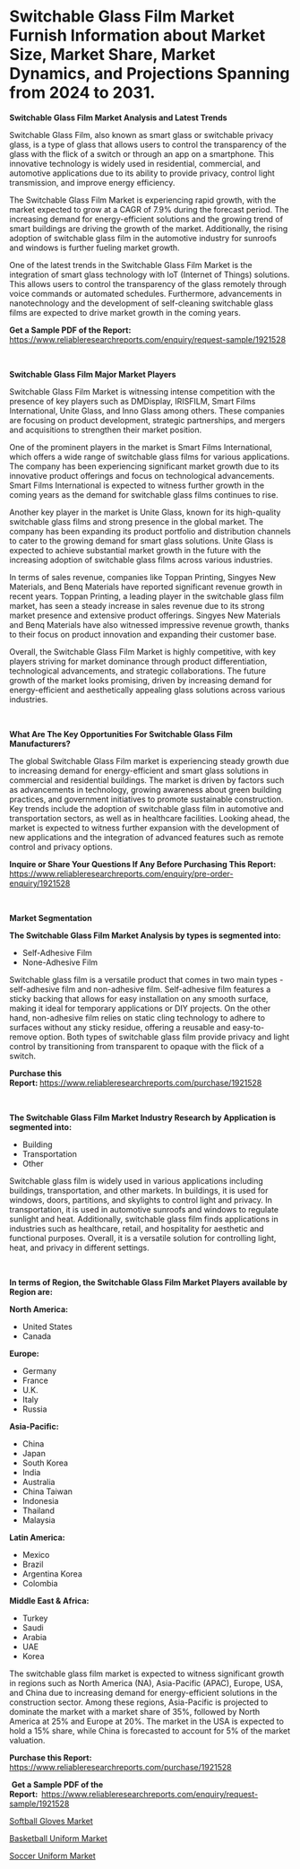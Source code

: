 <p><h1>Switchable Glass Film Market Furnish Information about Market Size, Market Share, Market Dynamics, and Projections Spanning from 2024 to 2031.</h1></p><p><strong>Switchable Glass Film Market Analysis and Latest Trends</strong></p>
<p><p>Switchable Glass Film, also known as smart glass or switchable privacy glass, is a type of glass that allows users to control the transparency of the glass with the flick of a switch or through an app on a smartphone. This innovative technology is widely used in residential, commercial, and automotive applications due to its ability to provide privacy, control light transmission, and improve energy efficiency.</p><p>The Switchable Glass Film Market is experiencing rapid growth, with the market expected to grow at a CAGR of 7.9% during the forecast period. The increasing demand for energy-efficient solutions and the growing trend of smart buildings are driving the growth of the market. Additionally, the rising adoption of switchable glass film in the automotive industry for sunroofs and windows is further fueling market growth.</p><p>One of the latest trends in the Switchable Glass Film Market is the integration of smart glass technology with IoT (Internet of Things) solutions. This allows users to control the transparency of the glass remotely through voice commands or automated schedules. Furthermore, advancements in nanotechnology and the development of self-cleaning switchable glass films are expected to drive market growth in the coming years.</p></p>
<p><strong>Get a Sample PDF of the Report:&nbsp;</strong> <a href="https://www.reliableresearchreports.com/enquiry/request-sample/1921528">https://www.reliableresearchreports.com/enquiry/request-sample/1921528</a></p>
<p>&nbsp;</p>
<p><strong>Switchable Glass Film Major Market Players</strong></p>
<p><p>Switchable Glass Film Market is witnessing intense competition with the presence of key players such as DMDisplay, IRISFILM, Smart Films International, Unite Glass, and Inno Glass among others. These companies are focusing on product development, strategic partnerships, and mergers and acquisitions to strengthen their market position.</p><p>One of the prominent players in the market is Smart Films International, which offers a wide range of switchable glass films for various applications. The company has been experiencing significant market growth due to its innovative product offerings and focus on technological advancements. Smart Films International is expected to witness further growth in the coming years as the demand for switchable glass films continues to rise.</p><p>Another key player in the market is Unite Glass, known for its high-quality switchable glass films and strong presence in the global market. The company has been expanding its product portfolio and distribution channels to cater to the growing demand for smart glass solutions. Unite Glass is expected to achieve substantial market growth in the future with the increasing adoption of switchable glass films across various industries.</p><p>In terms of sales revenue, companies like Toppan Printing, Singyes New Materials, and Benq Materials have reported significant revenue growth in recent years. Toppan Printing, a leading player in the switchable glass film market, has seen a steady increase in sales revenue due to its strong market presence and extensive product offerings. Singyes New Materials and Benq Materials have also witnessed impressive revenue growth, thanks to their focus on product innovation and expanding their customer base.</p><p>Overall, the Switchable Glass Film Market is highly competitive, with key players striving for market dominance through product differentiation, technological advancements, and strategic collaborations. The future growth of the market looks promising, driven by increasing demand for energy-efficient and aesthetically appealing glass solutions across various industries.</p></p>
<p>&nbsp;</p>
<p><strong>What Are The Key Opportunities For Switchable Glass Film Manufacturers?</strong></p>
<p><p>The global Switchable Glass Film market is experiencing steady growth due to increasing demand for energy-efficient and smart glass solutions in commercial and residential buildings. The market is driven by factors such as advancements in technology, growing awareness about green building practices, and government initiatives to promote sustainable construction. Key trends include the adoption of switchable glass film in automotive and transportation sectors, as well as in healthcare facilities. Looking ahead, the market is expected to witness further expansion with the development of new applications and the integration of advanced features such as remote control and privacy options.</p></p>
<p><strong>Inquire or Share Your Questions If Any Before Purchasing This Report:</strong> <a href="https://www.reliableresearchreports.com/enquiry/pre-order-enquiry/1921528">https://www.reliableresearchreports.com/enquiry/pre-order-enquiry/1921528</a></p>
<p>&nbsp;</p>
<p><strong>Market Segmentation</strong></p>
<p><strong>The Switchable Glass Film Market Analysis by types is segmented into:</strong></p>
<p><ul><li>Self-Adhesive Film</li><li>None-Adhesive Film</li></ul></p>
<p><p>Switchable glass film is a versatile product that comes in two main types - self-adhesive film and non-adhesive film. Self-adhesive film features a sticky backing that allows for easy installation on any smooth surface, making it ideal for temporary applications or DIY projects. On the other hand, non-adhesive film relies on static cling technology to adhere to surfaces without any sticky residue, offering a reusable and easy-to-remove option. Both types of switchable glass film provide privacy and light control by transitioning from transparent to opaque with the flick of a switch.</p></p>
<p><strong>Purchase this Report:&nbsp;</strong><a href="https://www.reliableresearchreports.com/purchase/1921528">https://www.reliableresearchreports.com/purchase/1921528</a></p>
<p>&nbsp;</p>
<p><strong>The Switchable Glass Film Market Industry Research by Application is segmented into:</strong></p>
<p><ul><li>Building</li><li>Transportation</li><li>Other</li></ul></p>
<p><p>Switchable glass film is widely used in various applications including buildings, transportation, and other markets. In buildings, it is used for windows, doors, partitions, and skylights to control light and privacy. In transportation, it is used in automotive sunroofs and windows to regulate sunlight and heat. Additionally, switchable glass film finds applications in industries such as healthcare, retail, and hospitality for aesthetic and functional purposes. Overall, it is a versatile solution for controlling light, heat, and privacy in different settings.</p></p>
<p>&nbsp;</p>
<p><strong>In terms of Region, the Switchable Glass Film Market Players available by Region are:</strong></p>
<p>
    <p> <strong> North America: </strong>
        <ul>
            <li>United States</li>
            <li>Canada</li>
        </ul>
        </p> 
    <p> <strong> Europe: </strong>
        <ul>
            <li>Germany</li>
            <li>France</li>
            <li>U.K.</li>
            <li>Italy</li>
            <li>Russia</li>
        </ul>
        </p> 
    <p> <strong> Asia-Pacific: </strong>
        <ul>
            <li>China</li>
            <li>Japan</li>
            <li>South Korea</li>
            <li>India</li>
            <li>Australia</li>
            <li>China Taiwan</li>
            <li>Indonesia</li>
            <li>Thailand</li>
            <li>Malaysia</li>
        </ul>
        </p> 
    <p> <strong> Latin America: </strong>
        <ul>
            <li>Mexico</li>
            <li>Brazil</li>
            <li>Argentina Korea</li>
            <li>Colombia</li>
        </ul>
        </p> 
    <p> <strong> Middle East & Africa: </strong>
        <ul>
            <li>Turkey</li>
            <li>Saudi</li>
            <li>Arabia</li>
            <li>UAE</li>
            <li>Korea</li>
        </ul>
    </p>
    </p>
<p><p>The switchable glass film market is expected to witness significant growth in regions such as North America (NA), Asia-Pacific (APAC), Europe, USA, and China due to increasing demand for energy-efficient solutions in the construction sector. Among these regions, Asia-Pacific is projected to dominate the market with a market share of 35%, followed by North America at 25% and Europe at 20%. The market in the USA is expected to hold a 15% share, while China is forecasted to account for 5% of the market valuation.</p></p>
<p><strong>Purchase this Report: </strong><a href="https://www.reliableresearchreports.com/purchase/1921528">https://www.reliableresearchreports.com/purchase/1921528</a></p>
<p>&nbsp;<strong>Get a Sample PDF of the Report:&nbsp;&nbsp;</strong><a href="https://www.reliableresearchreports.com/enquiry/request-sample/1921528">https://www.reliableresearchreports.com/enquiry/request-sample/1921528</a></p>
<p><strong></strong></p>
<p><p><a href="https://github.com/kufem1/Market-Research-Report-List-1/blob/main/softball-gloves-market.md">Softball Gloves Market</a></p><p><a href="https://github.com/RichRobinson5/Market-Research-Report-List-4/blob/main/basketball-uniform-market.md">Basketball Uniform Market</a></p><p><a href="https://github.com/singletonthaxterkelliehr2df/Market-Research-Report-List-1/blob/main/soccer-uniform-market.md">Soccer Uniform Market</a></p></p>